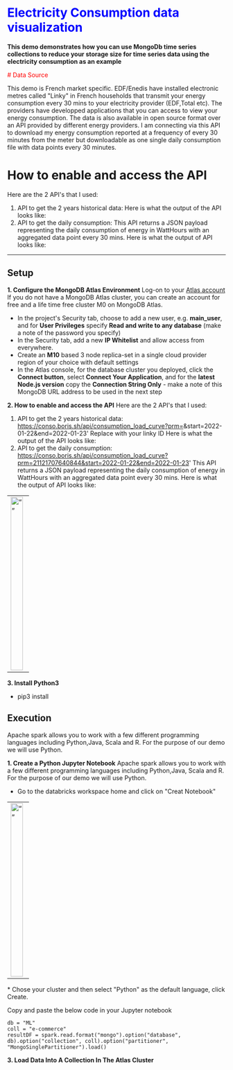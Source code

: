 
# <span style="color: blue;"> Electricity Consumption data visualization </span>

__This demo demonstrates how you can use MongoDb time series collections to reduce your storage size for time series data using the electricity consumption as an example__


<span style="color: red;"># Data Source </span> 

This demo is French market specific. EDF/Enedis have installed electronic metres called "Linky" in French households that transmit your energy consumption every 30 mins to your electricity provider (EDF,Total etc). The providers have developped applications that you can access to view your energy consumption. The data is also available in open source format over an API provided by different energy providers. I am connecting via this API to download my energy consumption reported at a frequency of every 30 minutes from the meter but downloadable as one single daily consumption file with data points every 30 minutes.

# How to enable and access the API
Here are the 2 API's that I used:
1. API to get the 2 years historical data:
 Here is what the output of the API looks like:  
2. API to get the daily consumption:
   This API returns a JSON payload representing the daily consumption of energy in WattHours with an aggregated data point every 30 mins.
   Here is what the output of API looks like:


---
## Setup

__1. Configure the MongoDB Atlas Environment__
Log-on to your [Atlas account](http://cloud.mongodb.com) If you do not have a MongoDB Atlas cluster, you can create an account for free and a life time free cluster M0 on MongoDB Atlas.
* In the project's Security tab, choose to add a new user, e.g. __main_user__, and for __User Privileges__ specify __Read and write to any database__ (make a note of the password you specify)
* In the Security tab, add a new __IP Whitelist__ and allow access from everywhere.
* Create an __M10__ based 3 node replica-set in a single cloud provider region of your choice with default settings
* In the Atlas console, for the database cluster you deployed, click the __Connect button__, select __Connect Your Application__, and for the __latest Node.js version__ copy the __Connection String Only__ - make a note of this MongoDB URL address to be used in the next step

__2. How to enable and access the API__
Here are the 2 API's that I used:
1. API to get the 2 years historical data:
   https://conso.boris.sh/api/consumption_load_curve?prm=<prm>&start=2022-01-22&end=2022-01-23'
   Replace <prm> with your linky ID
 Here is what the output of the API looks like:  
3. API to get the daily consumption: https://conso.boris.sh/api/consumption_load_curve?prm=21121707640844&start=2022-01-22&end=2022-01-23'
   This API returns a JSON payload representing the daily consumption of energy in WattHours with an aggregated data point every 30 mins.
   Here is what the output of API looks like:


<table><tr><td><img src='/images/createcluster.png' alt=“” height="400" width="90%"></td></tr></table>

__3. Install Python3__
* pip3 install

## Execution
Apache spark allows you to work with a few different programming languages including Python,Java, Scala and R. For the purpose of our demo we will use Python.

__1. Create a Python Jupyter Notebook__
Apache spark allows you to work with a few different programming languages including Python,Java, Scala and R. For the purpose of our demo we will use Python.
* Go to the databricks workspace home and click on "Creat Notebook"
<table><tr><td><img src='/images/createcluster.png' alt=“” height="400" width="90%"></td></tr></table>
* Chose your cluster and then select "Python" as the default language, click Create. 

Copy and paste the below code in your Jupyter notebook
  ``` 
db = "ML"
coll = "e-commerce"
resultDF = spark.read.format("mongo").option("database", db).option("collection", coll).option("partitioner", "MongoSinglePartitioner").load()
  ```
__3. Load Data Into A Collection In The Atlas Cluster__

